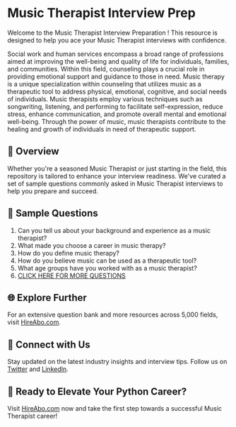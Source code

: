 # Music Therapist Interview Prep

Welcome to the Music Therapist Interview Preparation ! This resource is designed to help you ace your Music Therapist interviews with confidence.

Social work and human services encompass a broad range of professions aimed at improving the well-being and quality of life for individuals, families, and communities. Within this field, counseling plays a crucial role in providing emotional support and guidance to those in need. Music therapy is a unique specialization within counseling that utilizes music as a therapeutic tool to address physical, emotional, cognitive, and social needs of individuals. Music therapists employ various techniques such as songwriting, listening, and performing to facilitate self-expression, reduce stress, enhance communication, and promote overall mental and emotional well-being. Through the power of music, music therapists contribute to the healing and growth of individuals in need of therapeutic support.

## 🚀 Overview

Whether you're a seasoned Music Therapist or just starting in the field, this repository is tailored to enhance your interview readiness. We've curated a set of sample questions commonly asked in Music Therapist interviews to help you prepare and succeed.

## 📝 Sample Questions

1. Can you tell us about your background and experience as a music therapist?
2. What made you choose a career in music therapy?
3. How do you define music therapy?
4. How do you believe music can be used as a therapeutic tool?
5. What age groups have you worked with as a music therapist?
6. [CLICK HERE FOR MORE QUESTIONS](https://hireabo.com/job/13_1_8/Music%20Therapist)

## 🌐 Explore Further

For an extensive question bank and more resources across 5,000 fields, visit [HireAbo.com](https://www.hireabo.com).

## 📱 Connect with Us

Stay updated on the latest industry insights and interview tips. Follow us on [Twitter](https://twitter.com/hireabo) and [LinkedIn](https://www.linkedin.com/in/hire-abo-3609972a8/).

## 🚀 Ready to Elevate Your Python Career?

Visit [HireAbo.com](https://www.hireabo.com) now and take the first step towards a successful Music Therapist career!